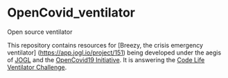 # OpenCovid_ventilator
Open source ventilator

This repository contains resources for
[Breezy, the crisis emergency ventilator] (https://app.jogl.io/project/151)
being developed under the aegis of 
[JOGL](https://app.jogl.io/project/151) and the
[OpenCovid19 Initiative](https://app.jogl.io/program/2).  It is answering
the [Code Life Ventilator Challenge](https://www.agorize.com/en/challenges/code-life-challenge/).
